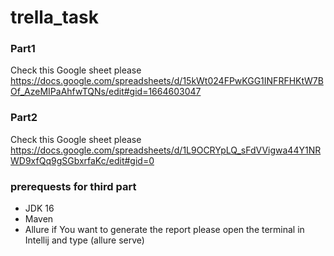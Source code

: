 # trella_task
### Part1
Check this Google sheet please 
https://docs.google.com/spreadsheets/d/15kWt024FPwKGG1INFRFHKtW7BOf_AzeMIPaAhfwTQNs/edit#gid=1664603047

### Part2
Check this Google sheet please 
https://docs.google.com/spreadsheets/d/1L9OCRYpLQ_sFdVVigwa44Y1NRWD9xfQq9gSGbxrfaKc/edit#gid=0

### prerequests for third part
* JDK 16
* Maven
* Allure
if You want to generate the report please open the terminal in Intellij and type (allure serve)


